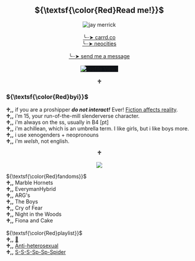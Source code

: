 <h2 align="center">${\textsf{\color{Red}Read me!}}$</h2>
<p align="center">
  <img src="https://i.pinimg.com/564x/87/b5/ce/87b5ce7402a224ad62cb122e574face4.jpg" alt="jay merrick"><br/><br/>
  <a href="https://tomos09.carrd.co/">╰┈➤ carrd.co</a><br/>
  <a href="https://wallgof.neocities.org">╰┈➤ neocities</a><br><br/>
  <a href="https://secret.share-on.me/yIT1eYZR5f">╰┈➤ send me a message</a><br><br/>
  <img src="https://komarev.com/ghpvc/?username=n0-ey3s&amp;color=red" alt="Profile Views" style="max-width: 100%;box-sizing:content-box;background-color:rgb(13, 17, 23);border-style:none;" /><br/><br/>
  <strong>♱</strong>
</p>

<h3>${\textsf{\color{Red}byi}}$</h3>
<b>♱,,</b> if you are a proshipper <b><i>do not interact!</i></b> Ever! <a href="https://fictiondoesaffectreality.carrd.co/#faq">Fiction affects reality</a>.<br/>
<b>♱,,</b> i'm 15, your run-of-the-mill slenderverse character.<br/>
<b>♱,,</b> i'm always on the ss, usually in B4 [pt]<br/>
<b>♱,,</b> i'm achillean, which is an umbrella term. I like girls, but i like boys more.<br/>
<b>♱,,</b> i use xenogenders + neopronouns<br/>
<b>♱,,</b> i'm <i>welsh</i>, not english.<br/>

<p align="center"><strong>♱</strong><br/><br/><img src="https://media1.tenor.com/m/D7C7ARHVAzYAAAAd/marble-hornets-hashtag-me-core.gif"></p>
<summary>
                  ${\textsf{\color{Red}fandoms}}$ 
                </summary>
                  <div class="content">
                    <b>♱,,</b> Marble Hornets<br/>
                    <b>♱,,</b> EverymanHybrid<br/>
                    <b>♱,,</b> ARG's<br/>
                    <b>♱,,</b> The Boys<br/>
                    <b>♱,,</b> Cry of Fear<br/>
                    <b>♱,,</b> Night in the Woods<br/>
                    <b>♱,,</b> Fiona and Cake<br/>
              </div></details><br/> 
              <summary>
                  ${\textsf{\color{Red}playlist}}$ 
                </summary>
                  <div class="content">
                    <b>♱,,</b> <a href="https://open.spotify.com/playlist/08Sw2fv1il31quSYxcFB9L?si=4ecde05b0c3d44db"> 🥩</a><br/>
                    <b>♱,,</b> <a href="https://open.spotify.com/playlist/50yyLXC7wERhdFn4DZsICO?si=97c5bbd474074957"> Anti-heterosexual</a> <br/>
                    <b>♱,,</b> <a href="https://open.spotify.com/playlist/1Wl97nwU8mlQLEIT4T9jI1?si=f48d60a47e4e4260"> S-S-S-Sp-Sp-Spider </a><br/>
              </div></details>


